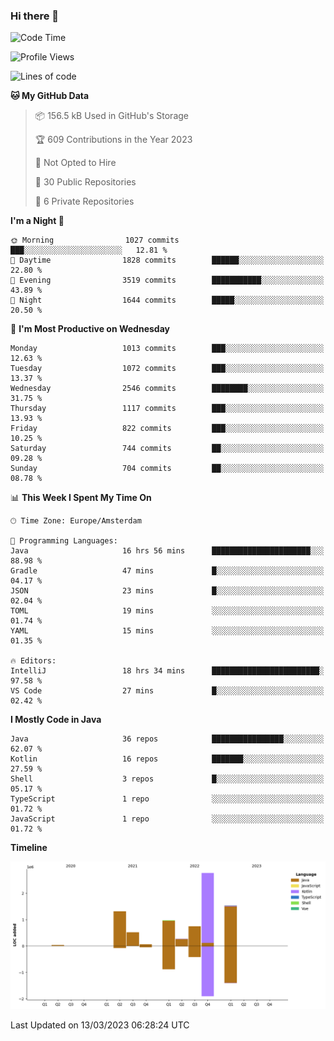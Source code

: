 ### Hi there 👋


<!--START_SECTION:waka-->
![Code Time](http://img.shields.io/badge/Code%20Time-3%2C069%20hrs%206%20mins-blue)

![Profile Views](http://img.shields.io/badge/Profile%20Views-0-blue)

![Lines of code](https://img.shields.io/badge/From%20Hello%20World%20I%27ve%20Written-8.2%20million%20lines%20of%20code-blue)

**🐱 My GitHub Data** 

> 📦 156.5 kB Used in GitHub's Storage 
 > 
> 🏆 609 Contributions in the Year 2023
 > 
> 🚫 Not Opted to Hire
 > 
> 📜 30 Public Repositories 
 > 
> 🔑 6 Private Repositories 
 > 
**I'm a Night 🦉** 

```text
🌞 Morning                1027 commits        ███░░░░░░░░░░░░░░░░░░░░░░   12.81 % 
🌆 Daytime                1828 commits        ██████░░░░░░░░░░░░░░░░░░░   22.80 % 
🌃 Evening                3519 commits        ███████████░░░░░░░░░░░░░░   43.89 % 
🌙 Night                  1644 commits        █████░░░░░░░░░░░░░░░░░░░░   20.50 % 
```
📅 **I'm Most Productive on Wednesday** 

```text
Monday                   1013 commits        ███░░░░░░░░░░░░░░░░░░░░░░   12.63 % 
Tuesday                  1072 commits        ███░░░░░░░░░░░░░░░░░░░░░░   13.37 % 
Wednesday                2546 commits        ████████░░░░░░░░░░░░░░░░░   31.75 % 
Thursday                 1117 commits        ███░░░░░░░░░░░░░░░░░░░░░░   13.93 % 
Friday                   822 commits         ███░░░░░░░░░░░░░░░░░░░░░░   10.25 % 
Saturday                 744 commits         ██░░░░░░░░░░░░░░░░░░░░░░░   09.28 % 
Sunday                   704 commits         ██░░░░░░░░░░░░░░░░░░░░░░░   08.78 % 
```


📊 **This Week I Spent My Time On** 

```text
🕑︎ Time Zone: Europe/Amsterdam

💬 Programming Languages: 
Java                     16 hrs 56 mins      ██████████████████████░░░   88.98 % 
Gradle                   47 mins             █░░░░░░░░░░░░░░░░░░░░░░░░   04.17 % 
JSON                     23 mins             █░░░░░░░░░░░░░░░░░░░░░░░░   02.04 % 
TOML                     19 mins             ░░░░░░░░░░░░░░░░░░░░░░░░░   01.74 % 
YAML                     15 mins             ░░░░░░░░░░░░░░░░░░░░░░░░░   01.35 % 

🔥 Editors: 
IntelliJ                 18 hrs 34 mins      ████████████████████████░   97.58 % 
VS Code                  27 mins             █░░░░░░░░░░░░░░░░░░░░░░░░   02.42 % 
```

**I Mostly Code in Java** 

```text
Java                     36 repos            ████████████████░░░░░░░░░   62.07 % 
Kotlin                   16 repos            ███████░░░░░░░░░░░░░░░░░░   27.59 % 
Shell                    3 repos             █░░░░░░░░░░░░░░░░░░░░░░░░   05.17 % 
TypeScript               1 repo              ░░░░░░░░░░░░░░░░░░░░░░░░░   01.72 % 
JavaScript               1 repo              ░░░░░░░░░░░░░░░░░░░░░░░░░   01.72 % 
```



**Timeline**

![Lines of Code chart](https://raw.githubusercontent.com/powercasgamer/powercasgamer/master/assets/bar_graph.png)


 Last Updated on 13/03/2023 06:28:24 UTC
<!--END_SECTION:waka-->
